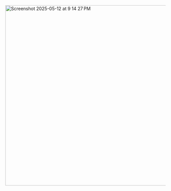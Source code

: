 
<img width="568" alt="Screenshot 2025-05-12 at 9 14 27 PM" src="https://github.com/user-attachments/assets/2162229b-f928-499c-a39e-8f4756ad726b" />

